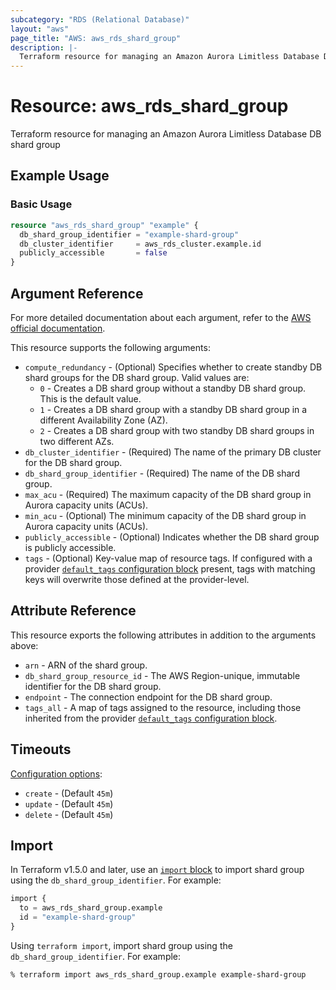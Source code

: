 ```yaml
---
subcategory: "RDS (Relational Database)"
layout: "aws"
page_title: "AWS: aws_rds_shard_group"
description: |-
  Terraform resource for managing an Amazon Aurora Limitless Database DB shard group.
---
```


# Resource: aws_rds_shard_group

Terraform resource for managing an Amazon Aurora Limitless Database DB shard group

## Example Usage

### Basic Usage

```terraform
resource "aws_rds_shard_group" "example" {
  db_shard_group_identifier = "example-shard-group"
  db_cluster_identifier     = aws_rds_cluster.example.id
  publicly_accessible       = false
}
```

## Argument Reference

For more detailed documentation about each argument, refer to the [AWS official documentation](https://docs.aws.amazon.com/cli/latest/reference/rds/create-integration.html).

This resource supports the following arguments:

* `compute_redundancy` - (Optional) Specifies whether to create standby DB shard groups for the DB shard group. Valid values are:
    * `0` - Creates a DB shard group without a standby DB shard group. This is the default value.
    * `1` - Creates a DB shard group with a standby DB shard group in a different Availability Zone (AZ).
    * `2` - Creates a DB shard group with two standby DB shard groups in two different AZs.
* `db_cluster_identifier` - (Required) The name of the primary DB cluster for the DB shard group.
* `db_shard_group_identifier` - (Required) The name of the DB shard group.
* `max_acu` - (Required) The maximum capacity of the DB shard group in Aurora capacity units (ACUs).
* `min_acu` - (Optional) The minimum capacity of the DB shard group in Aurora capacity units (ACUs).
* `publicly_accessible` - (Optional) Indicates whether the DB shard group is publicly accessible.
* `tags` - (Optional) Key-value map of resource tags. If configured with a provider [`default_tags` configuration block](https://registry.terraform.io/providers/hashicorp/aws/latest/docs#default_tags-configuration-block) present, tags with matching keys will overwrite those defined at the provider-level.

## Attribute Reference

This resource exports the following attributes in addition to the arguments above:

* `arn` - ARN of the shard group.
* `db_shard_group_resource_id` - The AWS Region-unique, immutable identifier for the DB shard group.
* `endpoint` - The connection endpoint for the DB shard group.
* `tags_all` - A map of tags assigned to the resource, including those inherited from the provider [`default_tags` configuration block](https://registry.terraform.io/providers/hashicorp/aws/latest/docs#default_tags-configuration-block).

## Timeouts

[Configuration options](https://developer.hashicorp.com/terraform/language/resources/syntax#operation-timeouts):

* `create` - (Default `45m`)
* `update` - (Default `45m`)
* `delete` - (Default `45m`)

## Import

In Terraform v1.5.0 and later, use an [`import` block](https://developer.hashicorp.com/terraform/language/import) to import shard group using the `db_shard_group_identifier`. For example:

```terraform
import {
  to = aws_rds_shard_group.example
  id = "example-shard-group"
}
```

Using `terraform import`, import shard group using the `db_shard_group_identifier`. For example:

```console
% terraform import aws_rds_shard_group.example example-shard-group
```
